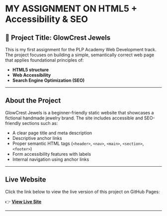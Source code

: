 # MY ASSIGNMENT ON  HTML5 + Accessibility & SEO 

## 📌 Project Title: GlowCrest Jewels

This is my first assignment for the PLP Academy Web Development track. The project focuses on building a simple, semantically correct web page that applies foundational principles of:

- **HTML5 structure**
- **Web Accessibility**
- **Search Engine Optimization (SEO)**

---

## About the Project

GlowCrest Jewels is a beginner-friendly static website that showcases a fictional handmade jewelry brand. The site includes accessible and SEO-friendly sections such as:

- A clear page title and meta description
- Descriptive anchor links
- Proper semantic HTML tags (`<header>`, `<nav>`, `<main>`, `<section>`, `<footer>`)
- Form accessibility features with labels
- Internal navigation using anchor links

---

## Live Website

Click the link below to view the live version of this project on GitHub Pages:

👉 **[View Live Site](https://preciousanagwu.github.io/My-first-Assignment-web-dev-/)**

---



